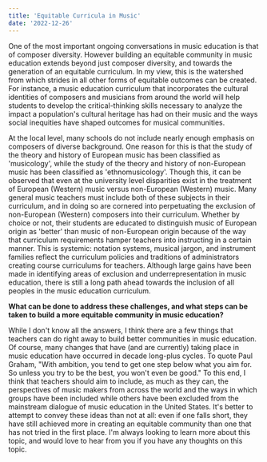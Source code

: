 ```yaml
---
title: 'Equitable Curricula in Music'
date: '2022-12-26'
---
```


One of the most important ongoing conversations in music education is that of composer diversity. However building an equitable community in music education extends beyond just composer diversity, and towards the generation of an equitable curriculum. In my view, this is the watershed from which strides in all other forms of equitable outcomes can be created. For instance, a music education curriculum that incorporates the cultural identities of composers and musicians from around the world will help students to develop the critical-thinking skills necessary to analyze the impact a population's cultural heritage has had on their music and the ways social inequities have shaped outcomes for musical communities. 

At the local level, many schools do not include nearly enough emphasis on composers of diverse background. One reason for this is that the study of the theory and history of European music has been classified as 'musicology', while the study of the theory and history of non-European music has been classified as 'ethnomusicology'. Though this, it can be observed that even at the university level disparities exist in the treatment of European (Western) music versus non-European (Western) music. Many general music teachers must include both of these subjects in their curriculum, and in doing so are cornered into perpetuating the exclusion of non-European (Western) composers into their curriculum. Whether by choice or not, their students are educated to distinguish music of European origin as 'better' than music of non-European origin because of the way that curriculum requirements hamper teachers into instructing in a certain manner. This is systemic: notation systems, musical jargon, and instrument families reflect the curriculum policies and traditions of administrators creating course curriculums for teachers. Although large gains have been made in identifying areas of exclusion and underrepresentation in music education, there is still a long path ahead towards the inclusion of all peoples in the music education curriculum.

**What can be done to address these challenges, and what steps can be taken to build a more equitable community in music education?**

While I don't know all the answers, I think there are a few things that teachers can do right away to build better communities in music education. Of course, many changes that have (and are currently) taking place in music education have occurred in decade long-plus cycles. To quote Paul Graham, "With ambition, you tend to get one step below what you aim for. So unless you try to be the best, you won't even be good." To this end, I think that teachers should aim to include, as much as they can, the perspectives of music makers from across the world and the ways in which groups have been included while others have been excluded from the mainstream dialogue of music education in the United States. It's better to attempt to convey these ideas than not at all: even if one falls short, they have still achieved more in creating an equitable community than one that has not tried in the first place. I'm always looking to learn more about this topic, and would love to hear from you if you have any thoughts on this topic.
